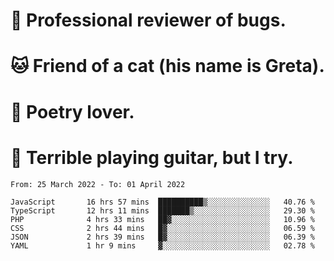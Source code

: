 # 🐛 Professional reviewer of bugs.
# 🐱 Friend of a cat (his name is Greta).
# 📜 Poetry lover.
# 🎸 Terrible playing guitar, but I try.

<!--START_SECTION:waka-->

```text
From: 25 March 2022 - To: 01 April 2022

JavaScript       16 hrs 57 mins  ██████████▒░░░░░░░░░░░░░░   40.76 %
TypeScript       12 hrs 11 mins  ███████▒░░░░░░░░░░░░░░░░░   29.30 %
PHP              4 hrs 33 mins   ██▓░░░░░░░░░░░░░░░░░░░░░░   10.96 %
CSS              2 hrs 44 mins   █▓░░░░░░░░░░░░░░░░░░░░░░░   06.59 %
JSON             2 hrs 39 mins   █▓░░░░░░░░░░░░░░░░░░░░░░░   06.39 %
YAML             1 hr 9 mins     ▓░░░░░░░░░░░░░░░░░░░░░░░░   02.78 %
```

<!--END_SECTION:waka-->
